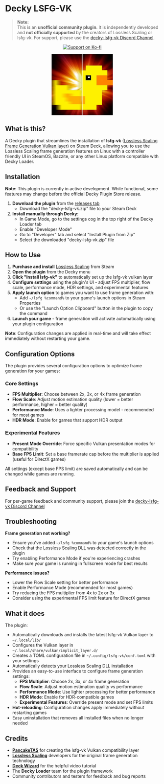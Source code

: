 # Decky LSFG-VK

> **Note:**  
> This is an **unofficial community plugin**. It is independently developed and **not officially supported** by the creators of Lossless Scaling or lsfg-vk. For support, please use the [decky-lsfg-vk Discord Channel](https://discord.gg/TwvHdVucC3).

<p align="center">
   <a href="https://ko-fi.com/B0B71HZTAX" target="_blank" rel="noopener noreferrer">
      <img src="https://ko-fi.com/img/githubbutton_sm.svg" alt="Support on Ko-fi"/>
   </a>
</p>



<p align="center">
   <img src="assets/decky-lossless-logo.png" alt="decky-lsfg-vk Logo" width="200"/>
</p>


## What is this?

A Decky plugin that streamlines the installation of **lsfg-vk** ([Lossless Scaling Frame Generation Vulkan layer](https://github.com/PancakeTAS/lsfg-vk)) on Steam Deck, allowing you to use the Lossless Scaling frame generation features on Linux with a controller friendly UI in SteamOS, Bazzite, or any other Linux platform compatible with Decky Loader.

## Installation

**Note:** This plugin is currently in active development. While functional, some features may change before the official Decky Plugin Store release.

1. **Download the plugin** from the [releases tab](https://github.com/xXJSONDeruloXx/decky-lsfg-vk/releases)
   - Download the "decky-lsfg-vk.zip" file to your Steam Deck
2. **Install manually through Decky**:
   - In Game Mode, go to the settings cog in the top right of the Decky Loader tab
   - Enable "Developer Mode"
   - Go to "Developer" tab and select "Install Plugin from Zip"
   - Select the downloaded "decky-lsfg-vk.zip" file

## How to Use

1. **Purchase and install** [Lossless Scaling](https://store.steampowered.com/app/993090/Lossless_Scaling/) from Steam
2. **Open the plugin** from the Decky menu
3. **Click "Install lsfg-vk"** to automatically set up the lsfg-vk vulkan layer
4. **Configure settings** using the plugin's UI - adjust FPS multiplier, flow scale, performance mode, HDR settings, and experimental features
5. **Apply launch option** to games you want to use frame generation with:
   - Add `~/lsfg %command%` to your game's launch options in Steam Properties
   - Or use the "Launch Option Clipboard" button in the plugin to copy the command
6. **Launch your game** - frame generation will activate automatically using your plugin configuration

**Note**: Configuration changes are applied in real-time and will take effect immediately without restarting your game.

## Configuration Options

The plugin provides several configuration options to optimize frame generation for your games:

### Core Settings
- **FPS Multiplier**: Choose between 2x, 3x, or 4x frame generation
- **Flow Scale**: Adjust motion estimation quality (lower = better performance, higher = better quality)
- **Performance Mode**: Uses a lighter processing model - recommended for most games
- **HDR Mode**: Enable for games that support HDR output

### Experimental Features
- **Present Mode Override**: Force specific Vulkan presentation modes for compatibility
- **Base FPS Limit**: Set a base framerate cap before the multiplier is applied (useful for DirectX games)

All settings (except base FPS limit) are saved automatically and can be changed while games are running.

## Feedback and Support

For per-game feedback and community support, please join the [decky-lsfg-vk Discord Channel](https://discord.gg/TwvHdVucC3)

## Troubleshooting

**Frame generation not working?**
- Ensure you've added `~/lsfg %command%` to your game's launch options
- Check that the Lossless Scaling DLL was detected correctly in the plugin
- Try enabling Performance Mode if you're experiencing crashes
- Make sure your game is running in fullscreen mode for best results

**Performance issues?**
- Lower the Flow Scale setting for better performance
- Enable Performance Mode (recommended for most games)
- Try reducing the FPS multiplier from 4x to 2x or 3x
- Consider using the experimental FPS limit feature for DirectX games

## What it does

The plugin:
- Automatically downloads and installs the latest lsfg-vk Vulkan layer to `~/.local/lib/`
- Configures the Vulkan layer in `~/.local/share/vulkan/implicit_layer.d/`
- Creates a TOML configuration file in `~/.config/lsfg-vk/conf.toml` with your settings
- Automatically detects your Lossless Scaling DLL installation
- Provides an easy-to-use interface to configure frame generation settings:
  - **FPS Multiplier**: Choose 2x, 3x, or 4x frame generation
  - **Flow Scale**: Adjust motion estimation quality vs performance
  - **Performance Mode**: Use lighter processing for better performance
  - **HDR Mode**: Enable for HDR-compatible games
  - **Experimental Features**: Override present mode and set FPS limits
- **Hot-reloading**: Configuration changes apply immediately without restarting games
- Easy uninstallation that removes all installed files when no longer needed

## Credits

- **[PancakeTAS](https://github.com/PancakeTAS/lsfg-vk)** for creating the lsfg-vk Vulkan compatibility layer
- **[Lossless Scaling](https://store.steampowered.com/app/993090/Lossless_Scaling/)** developers for the original frame generation technology
- **[Deck Wizard](https://www.youtube.com/@DeckWizard)** for the helpful video tutorial
- The **Decky Loader** team for the plugin framework
- Community contributors and testers for feedback and bug reports
